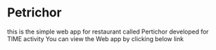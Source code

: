 # Petrichor

this is the simple web app for restaurant called Pertichor
developed for TIME activity You can view the Web app by clicking below link
